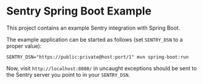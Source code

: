 # Sentry Spring Boot Example

This project contains an example Sentry integration with Spring Boot. 

The example application can be started as follows (set `SENTRY_DSN` to a
proper value):

    SENTRY_DSN="https://public:private@host:port/1" mvn spring-boot:run
    
Now, visit `http://localhost:8080/` in uncaught exceptions should be sent to the Sentry server you point to in your 
`SENTRY_DSN`.
